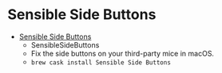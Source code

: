 # Sensible Side Buttons
- [Sensible Side Buttons](https://sensible-side-buttons.archagon.net/)
  -  SensibleSideButtons
  - Fix the side buttons on your third-party mice in macOS.
  - `brew cask install Sensible Side Buttons`
